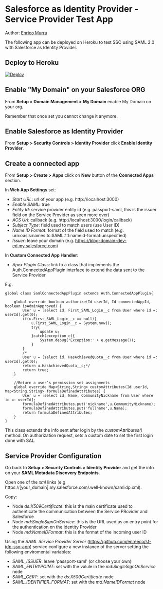 # Salesforce as Identity Provider - Service Provider Test App

Author: [Enrico Murru](http://enree.co)

The following app can be deployed on Heroku to test SSO using SAML 2.0 with Salesforce as Identity Provider.


## Deploy to Heroku

[![Deploy](https://www.herokucdn.com/deploy/button.png)](https://heroku.com/deploy)


## Enable "My Domain" on your Salesforce ORG

From **Setup > Domain Management > My Domain** enable My Domain on your org.

Remember that once set you cannot change it anymore.


## Enable Salesforce as Identity Provider

From **Setup > Security Controls > Identity Provider** click **Enable Identity Provider**.


## Create a connected app

From **Setup > Create > Apps** click on **New** button of the **Connected Apps** section.

In **Web App Settings** set:

* *Start URL*: url of your app (e.g. http://localhost:3000)
* *Enable SAML*: true
* *Entity Id*: service provider entity id (e.g. passport-saml, this is the issuer field on the Service Provider as seen more over)
* *ACS Url*: callback (e.g. http://localhost:3000/login/callback)
* *Subject Type*: field used to match users (use User ID)
* *Name ID Format*: format of the field used to match (e.g. urn:oasis:names:tc:SAML:1.1:nameid-format:unspecified)
* *Issuer*: leave your domain (e.g. https://blog-domain-dev-ed.my.salesforce.com)

In **Custom Connected App Handler**:
* *Apex Plugin Class*: link to a class that implements the Auth.ConnectedAppPlugin interface to extend the data sent to the Service Provider

E.g.

	global class SamlConnectedAppPlugin extends Auth.ConnectedAppPlugin{

	    global override boolean authorize(Id userId, Id connectedAppId, boolean isAdminApproved) {
	        User u = [select id, First_SAML_Login__c from User where id =: userId].get(0);
			if(u.First_SAML_Login__c == null){
	            u.First_SAML_Login__c = System.now();
	            try{
	                update u;
	            }catch(exception e){
	                System.debug('Exception:' + e.getMessage());
	            }
	        }
	        /*
			User u = [select id, HasAchievedQuota__c from User where id =: userId].get(0);
			return u.HasAchievedQuota__c;*/
	        return true;
	    }
	    
	    //Return a user’s permission set assignments
	    global override Map<String,String> customAttributes(Id userId, Map<String,String> formulaDefinedAttributes) {  
			User u = [select id, Name, CommunityNickname from User where id =: userId];
	        formulaDefinedAttributes.put('nickname',u.CommunityNickname);
	        formulaDefinedAttributes.put('fullname',u.Name);
	        return formulaDefinedAttributes;
	    }
	}

This class extends the info sent after login by the *customAttributes()* method.
On authorization request, sets a custom date to set the first login done with SAL.


## Service Provider Configuration

Go back to **Setup > Security Controls > Identity Provider** and get the info on your **SAML Metadata Discovery Endpoints**.

Open one of the *xml* links (e.g. https://[your_domain].my.salesforce.com/.well-known/samlidp.xml).

Copy:
* Node *ds:X509Certificate*: this is the main certificate used to authenticate the communication between the Service PRovider and Salesforce
* Node *md:SingleSignOnService*: this is the URL used as an entry point for the authentication on the Identity Provider
* Node *md:NameIDFormat*: this is the format of the incoming user ID

Using the *SAML Service Provider Server* (https://github.com/enreeco/sf-idp-sso-app) service configure a new instance of the server setting the following enviromental variables:

* *SAML_ISSUER*: leave 'passport-saml' (or choose your own)
* *SAML_ENTRYPOINT*: set with the valule in the *md:SingleSignOnService* node
* *SAML_CERT*: set with the *ds:X509Certificate* node
* *SAML_IDENTIFIER_FORMAT*: set with the *md:NameIDFormat* node